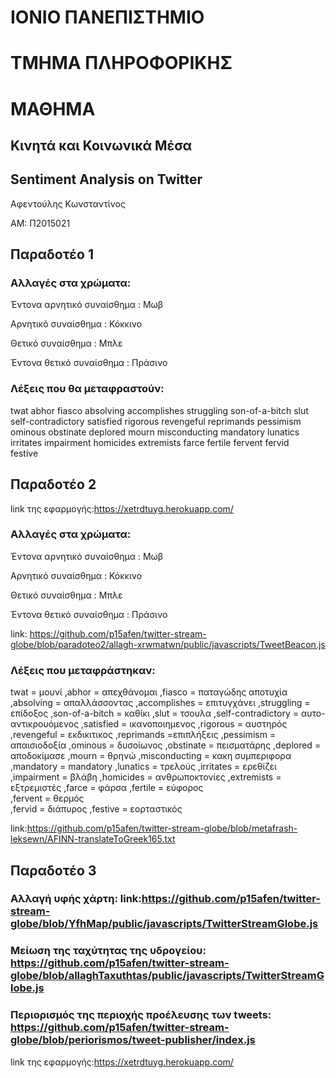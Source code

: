 # ΙΟΝΙΟ ΠΑΝΕΠΙΣΤΗΜΙΟ 

# ΤΜΗΜΑ ΠΛΗΡΟΦΟΡΙΚΗΣ 

# ΜΑΘΗΜΑ

## Κινητά και Κοινωνικά Μέσα

## Sentiment Analysis on Twitter

Αφεντούλης Κωνσταντίνος

ΑΜ: Π2015021

## Παραδοτέο 1

### Αλλαγές στα χρώματα:

Έντονα αρνητικό συναίσθημα : Μωβ

Αρνητικό συναίσθημα : Κόκκινο

Θετικό συναίσθημα : Μπλε

Έντονα θετικό συναίσθημα : Πράσινο

### Λέξεις που θα μεταφραστούν: 


twat
abhor
fiasco 
absolving 
accomplishes 
struggling 
son-of-a-bitch
slut 
self-contradictory
satisfied
rigorous 
revengeful 
reprimands 
pessimism 
ominous 
obstinate 
deplored 
mourn 
misconducting 
mandatory 
lunatics 
irritates 
impairment 
homicides 
extremists 
farce 
fertile	
fervent	
fervid	
festive 

## Παραδοτέο 2

link της εφαρμογής:https://xetrdtuyg.herokuapp.com/

### Αλλαγές στα χρώματα:

Έντονα αρνητικό συναίσθημα : Μωβ

Αρνητικό συναίσθημα : Κόκκινο

Θετικό συναίσθημα : Μπλε

Έντονα θετικό συναίσθημα : Πράσινο

link: https://github.com/p15afen/twitter-stream-globe/blob/paradoteo2/allagh-xrwmatwn/public/javascripts/TweetBeacon.js

### Λέξεις που μεταφράστηκαν: 


twat = μουνί
,abhor = απεχθάνομαι
,fiasco = παταγώδης αποτυχία
,absolving = απαλλάσσοντας
,accomplishes = επιτυγχάνει
,struggling = επίδοξος
,son-of-a-bitch = καθίκι
,slut = τσουλα
,self-contradictory = αυτο-αντικρουόμενος
,satisfied = ικανοποιημενος
,rigorous = αυστηρός
,revengeful = εκδικιτικος
,reprimands =επιπλήξεις
,pessimism = απαισιοδοξία
,ominous = δυσοίωνος
,obstinate = πεισματάρης
,deplored = αποδοκίμασε
,mourn = θρηνώ
,misconducting = κακη συμπεριφορα
,mandatory = mandatory
,lunatics = τρελούς
,irritates = ερεθίζει
,impairment = βλάβη
,homicides = ανθρωποκτονίες
,extremists = εξτρεμιστές
,farce = φάρσα
,fertile = εύφορος	
,fervent = θερμός	
,fervid	= διάπυρος
,festive = εορταστικός

link:https://github.com/p15afen/twitter-stream-globe/blob/metafrash-leksewn/AFINN-translateToGreek165.txt

## Παραδοτέο 3

### Αλλαγή υφής χάρτη: link:https://github.com/p15afen/twitter-stream-globe/blob/YfhMap/public/javascripts/TwitterStreamGlobe.js

### Mείωση της ταχύτητας της υδρογείου: https://github.com/p15afen/twitter-stream-globe/blob/allaghTaxuthtas/public/javascripts/TwitterStreamGlobe.js

### Περιορισμός της περιοχής προέλευσης των tweets: https://github.com/p15afen/twitter-stream-globe/blob/periorismos/tweet-publisher/index.js

link της εφαρμογής:https://xetrdtuyg.herokuapp.com/


